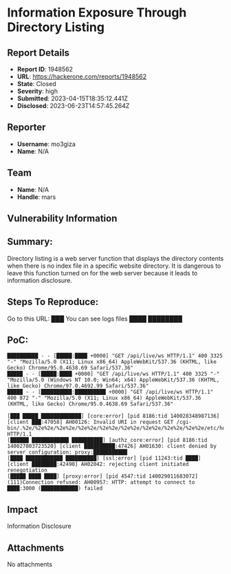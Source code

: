 # Information Exposure Through Directory Listing

## Report Details
- **Report ID**: 1948562
- **URL**: https://hackerone.com/reports/1948562
- **State**: Closed
- **Severity**: high
- **Submitted**: 2023-04-15T18:35:12.441Z
- **Disclosed**: 2023-06-23T14:57:45.264Z

## Reporter
- **Username**: mo3giza
- **Name**: N/A

## Team
- **Name**: N/A
- **Handle**: mars

## Vulnerability Information
## Summary:

Directory listing is a web server function that displays the directory contents when there is no index file in a specific website directory. It is dangerous to leave this function turned on for the web server because it leads to information disclosure.

## Steps To Reproduce:

Go to this URL:  ███
You can see logs files
████
████████

## PoC:
```
██████████ - - [█████:████ +0000] "GET /api/live/ws HTTP/1.1" 400 3325 "-" "Mozilla/5.0 (X11; Linux x86_64) AppleWebKit/537.36 (KHTML, like Gecko) Chrome/95.0.4638.69 Safari/537.36"
█████ - - [█████:████ +0000] "GET /api/live/ws HTTP/1.1" 400 3325 "-" "Mozilla/5.0 (Windows NT 10.0; Win64; x64) AppleWebKit/537.36 (KHTML, like Gecko) Chrome/97.0.4692.99 Safari/537.36"
█████ - - [██████████:██████████ +0000] "GET /api/live/ws HTTP/1.1" 400 872 "-" "Mozilla/5.0 (X11; Linux x86_64) AppleWebKit/537.36 (KHTML, like Gecko) Chrome/95.0.4638.69 Safari/537.36"
```
```
[███ █████ █████████████] [core:error] [pid 8186:tid 140028348987136] [client ███:47058] AH00126: Invalid URI in request GET /cgi-bin/.%2e/%2e%2e/%2e%2e/%2e%2e/%2e%2e/%2e%2e/%2e%2e/%2e%2e/%2e%2e/etc/hosts HTTP/1.1
[██████ ████████████ ██████████] [authz_core:error] [pid 8186:tid 140027803723520] [client ██████████:47426] AH01630: client denied by server configuration: proxy:███████████
[████ ████████████ ██████████] [ssl:error] [pid 11243:tid ████] [client ████████:42490] AH02042: rejecting client initiated renegotiation
[█████ ████ ████] [proxy:error] [pid 4547:tid 140029011683072] (111)Connection refused: AH00957: HTTP: attempt to connect to ████:3000 (████████████) failed
```

## Impact

Information Disclosure

## Attachments
No attachments

